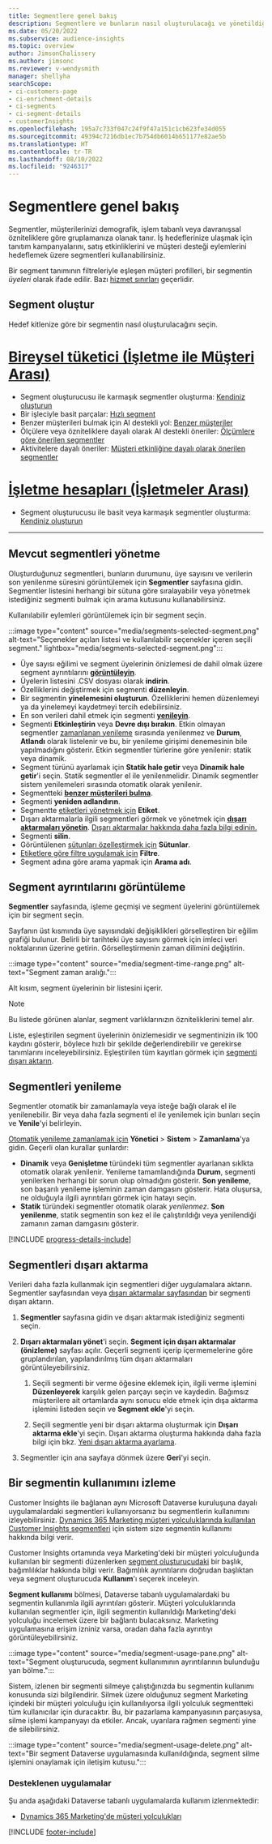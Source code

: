 ```yaml
---
title: Segmentlere genel bakış
description: Segmentlere ve bunların nasıl oluşturulacağı ve yönetildiği ile ilgili genel bakış.
ms.date: 05/20/2022
ms.subservice: audience-insights
ms.topic: overview
author: JimsonChalissery
ms.author: jimsonc
ms.reviewer: v-wendysmith
manager: shellyha
searchScope:
- ci-customers-page
- ci-enrichment-details
- ci-segments
- ci-segment-details
- customerInsights
ms.openlocfilehash: 195a7c733f047c24f9f47a151c1cb623fe34d055
ms.sourcegitcommit: 49394c7216db1ec7b754db6014b651177e82ae5b
ms.translationtype: HT
ms.contentlocale: tr-TR
ms.lasthandoff: 08/10/2022
ms.locfileid: "9246317"
---
```

# <a name="segments-overview"></a>Segmentlere genel bakış

Segmentler, müşterilerinizi demografik, işlem tabanlı veya davranışsal özniteliklere göre gruplamanıza olanak tanır. İş hedeflerinize ulaşmak için tanıtım kampanyalarını, satış etkinliklerini ve müşteri desteği eylemlerini hedeflemek üzere segmentleri kullanabilirsiniz.

Bir segment tanımının filtreleriyle eşleşen müşteri profilleri, bir segmentin *üyeleri* olarak ifade edilir. Bazı [hizmet sınırları](/dynamics365/customer-insights/service-limits) geçerlidir.

## <a name="create-a-segment"></a>Segment oluştur

Hedef kitlenize göre bir segmentin nasıl oluşturulacağını seçin.

# <a name="individual-consumers-b-to-c"></a>[Bireysel tüketici (İşletme ile Müşteri Arası)](#tab/b2c)

- Segment oluşturucusu ile karmaşık segmentler oluşturma: [Kendiniz oluşturun](segment-builder.md)
- Bir işleciyle basit parçalar: [Hızlı segment](segment-quick.md)
- Benzer müşterileri bulmak için AI destekli yol: [Benzer müşteriler](find-similar-customer-segments.md)
- Ölçülere veya özniteliklere dayalı olarak AI destekli öneriler: [Ölçümlere göre önerilen segmentler](suggested-segments.md)
- Aktivitelere dayalı öneriler: [Müşteri etkinliğine dayalı olarak önerilen segmentler](suggested-segments-activity.md)

# <a name="business-accounts-b-to-b"></a>[İşletme hesapları (İşletmeler Arası)](#tab/b2b)

- Segment oluşturucusu ile basit veya karmaşık segmentler oluşturma: [Kendiniz oluşturun](segment-builder.md)

---

## <a name="manage-existing-segments"></a>Mevcut segmentleri yönetme

Oluşturduğunuz segmentleri, bunların durumunu, üye sayısını ve verilerin son yenilenme süresini görüntülemek için **Segmentler** sayfasına gidin. Segmentler listesini herhangi bir sütuna göre sıralayabilir veya yönetmek istediğiniz segmenti bulmak için arama kutusunu kullanabilirsiniz.

Kullanılabilir eylemleri görüntülemek için bir segment seçin.

:::image type="content" source="media/segments-selected-segment.png" alt-text="Seçenekler açılan listesi ve kullanılabilir seçenekler içeren seçili segment." lightbox="media/segments-selected-segment.png":::

- Üye sayısı eğilimi ve segment üyelerinin önizlemesi de dahil olmak üzere segment ayrıntılarını [**görüntüleyin**](#view-segment-details).
- Üyelerin listesini .CSV dosyası olarak **indirin**.
- Özelliklerini değiştirmek için segmenti **düzenleyin**.
- Bir segmentin **yinelemesini oluşturun**. Özelliklerini hemen düzenlemeyi ya da yinelemeyi kaydetmeyi tercih edebilirsiniz.
- En son verileri dahil etmek için segmenti [**yenileyin**](#refresh-segments).
- Segmenti **Etkinleştirin** veya **Devre dışı bırakın**. Etkin olmayan segmentler [zamanlanan yenileme](schedule-refresh.md) sırasında yenilenmez ve **Durum**, **Atlandı** olarak listelenir ve bu, bir yenileme girişimi denemesinin bile yapılmadığını gösterir. Etkin segmentler türlerine göre yenilenir: statik veya dinamik.
- Segment türünü ayarlamak için **Statik hale getir** veya **Dinamik hale getir**'i seçin. Statik segmentler el ile yenilenmelidir. Dinamik segmentler sistem yenilemeleri sırasında otomatik olarak yenilenir.
- Segmentteki [**benzer müşterileri bulma**](find-similar-customer-segments.md).
- Segmenti **yeniden adlandırın**.
- Segmentte [etiketleri yönetmek için](work-with-tags-columns.md#manage-tags) **Etiket**.
- Dışarı aktarmalarla ilgili segmentleri görmek ve yönetmek için [**dışarı aktarmaları yönetin**](#export-segments). [Dışarı aktarmalar hakkında daha fazla bilgi edinin.](export-destinations.md)
- Segmenti **silin**.
- Görüntülenen [sütunları özelleştirmek için](work-with-tags-columns.md#customize-columns) **Sütunlar**.
- [Etiketlere göre filtre uygulamak için](work-with-tags-columns.md#filter-on-tags) **Filtre**.
- Segment adına göre arama yapmak için **Arama adı**.

## <a name="view-segment-details"></a>Segment ayrıntılarını görüntüleme

**Segmentler** sayfasında, işleme geçmişi ve segment üyelerini görüntülemek için bir segment seçin.

Sayfanın üst kısmında üye sayısındaki değişiklikleri görselleştiren bir eğilim grafiği bulunur. Belirli bir tarihteki üye sayısını görmek için imleci veri noktalarının üzerine getirin. Görselleştirmenin zaman dilimini değiştirin.

:::image type="content" source="media/segment-time-range.png" alt-text="Segment zaman aralığı.":::

Alt kısım, segment üyelerinin bir listesini içerir.

> [!NOTE]
> Bu listede görünen alanlar, segment varlıklarınızın özniteliklerini temel alır.
>
>Liste, eşleştirilen segment üyelerinin önizlemesidir ve segmentinizin ilk 100 kaydını gösterir, böylece hızlı bir şekilde değerlendirebilir ve gerekirse tanımlarını inceleyebilirsiniz. Eşleştirilen tüm kayıtları görmek için [segmenti dışarı aktarın](export-destinations.md).

## <a name="refresh-segments"></a>Segmentleri yenileme

Segmentler otomatik bir zamanlamayla veya isteğe bağlı olarak el ile yenilenebilir. Bir veya daha fazla segmenti el ile yenilemek için bunları seçin ve **Yenile**'yi belirleyin.

[Otomatik yenileme zamanlamak için](schedule-refresh.md) **Yönetici** > **Sistem** > **Zamanlama**'ya gidin. Geçerli olan kurallar şunlardır:

- **Dinamik** veya **Genişletme** türündeki tüm segmentler ayarlanan sıklkta otomatik olarak yenilenir. Yenileme tamamlandığında **Durum**, segmenti yenilerken herhangi bir sorun olup olmadığını gösterir. **Son yenileme**, son başarılı yenileme işleminin zaman damgasını gösterir. Hata oluşursa, ne olduğuyla ilgili ayrıntıları görmek için hatayı seçin.
- **Statik** türündeki segmentler otomatik olarak *yenilenmez*. **Son yenilenme**, statik segmentin son kez el ile çalıştırıldığı veya yenilendiği zamanın zaman damgasını gösterir.

[!INCLUDE [progress-details-include](includes/progress-details-pane.md)]

## <a name="export-segments"></a>Segmentleri dışarı aktarma

Verileri daha fazla kullanmak için segmentleri diğer uygulamalara aktarın. Segmentler sayfasından veya [dışarı aktarmalar sayfasından](export-destinations.md) bir segmenti dışarı aktarın.

1. **Segmentler** sayfasına gidin ve dışarı aktarmak istediğiniz segmenti seçin.

1. **Dışarı aktarmaları yönet**'i seçin. **Segment için dışarı aktarmalar (önizleme)** sayfası açılır. Geçerli segmenti içerip içermemelerine göre gruplandırılan, yapılandırılmış tüm dışarı aktarmaları görüntüleyebilirsiniz.

   1. Seçili segmenti bir verme öğesine eklemek için, ilgili verme işlemini **Düzenleyerek** karşılık gelen parçayı seçin ve kaydedin. Bağımsız müşterilere ait ortamlarda aynı sonucu elde etmek için dışa aktarma işlemini listeden seçin ve **Segment ekle**'yi seçin.

   1. Seçili segmentle yeni bir dışarı aktarma oluşturmak için **Dışarı aktarma ekle**'yi seçin. Dışarı aktarma oluşturma hakkında daha fazla bilgi için bkz. [Yeni dışarı aktarma ayarlama](export-destinations.md#set-up-a-new-export).

1. Segmentler için ana sayfaya dönmek üzere **Geri**'yi seçin.

## <a name="track-usage-of-a-segment"></a>Bir segmentin kullanımını izleme

Customer Insights ile bağlanan aynı Microsoft Dataverse kuruluşuna dayalı uygulamalardaki segmentleri kullanıyorsanız bu segmentlerin kullanımını izleyebilirsiniz. [Dynamics 365 Marketing müşteri yolculuklarında kullanılan Customer Insights segmentleri](/dynamics365/marketing/real-time-marketing-ci-profile) için sistem size segmentin kullanımı hakkında bilgi verir.

Customer Insights ortamında veya Marketing'deki bir müşteri yolculuğunda kullanılan bir segmenti düzenlerken [segment oluşturucudaki](segment-builder.md) bir başlık, bağımlılıklar hakkında bilgi verir. Bağımlılık ayrıntılarını doğrudan başlıktan veya segment oluşturucuda **Kullanım**'ı seçerek inceleyin.

**Segment kullanımı** bölmesi, Dataverse tabanlı uygulamalardaki bu segmentin kullanımla ilgili ayrıntıları gösterir. Müşteri yolculuklarında kullanılan segmentler için, ilgili segmentin kullanıldığı Marketing'deki yolculuğu incelemek üzere bir bağlantı bulacaksınız. Marketing uygulamasına erişim izniniz varsa, oradan daha fazla ayrıntıyı görüntüleyebilirsiniz.

:::image type="content" source="media/segment-usage-pane.png" alt-text="Segment oluşturucuda, segment kullanımının ayrıntılarının bulunduğu yan bölme.":::

Sistem, izlenen bir segmenti silmeye çalıştığınızda bu segmentin kullanımı konusunda sizi bilgilendirir. Silmek üzere olduğunuz segment Marketing içindeki bir müşteri yolculuğu için kullanılıyorsa ilgili yolculuk segmentteki tüm kullanıcılar için duracaktır. Bu, bir pazarlama kampanyasının parçasıysa, silme işlemi kampanyayı da etkiler. Ancak, uyarılara rağmen segmenti yine de silebilirsiniz.

:::image type="content" source="media/segment-usage-delete.png" alt-text="Bir segment Dataverse uygulamasında kullanıldığında, segment silme işlemini onaylamak için iletişim kutusu.":::

### <a name="supported-apps"></a>Desteklenen uygulamalar

Şu anda aşağıdaki Dataverse tabanlı uygulamalarda kullanım izlenmektedir:

- [Dynamics 365 Marketing'de müşteri yolculukları](/dynamics365/marketing/real-time-marketing-ci-profile)

[!INCLUDE [footer-include](includes/footer-banner.md)]

